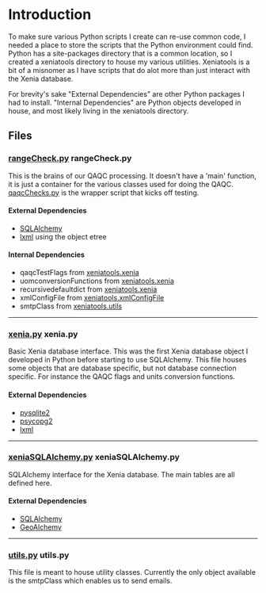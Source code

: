 

# Introduction #

To make sure various Python scripts I create can re-use common code, I needed a place to store the scripts that the Python environment could find. Python has a site-packages directory that is a common location, so I created a xeniatools directory to house my various utilities. Xeniatools is a bit of a misnomer as I have scripts that do alot more than just interact with the Xenia database.

For brevity's sake "External Dependencies" are other Python packages I had to install. "Internal Dependencies" are Python objects developed in house, and most likely living in the xeniatools directory.


## Files ##
### [rangeCheck.py](http://code.google.com/p/xenia/source/browse/trunk/python/xeniatools/rangeCheck.py) rangeCheck.py ###
This is the brains of our QAQC processing. It doesn't have a 'main' function, it is just a container for the various classes used for doing the QAQC.
[qaqcChecks.py](http://code.google.com/p/xenia/wiki/QAQCScripts#qaqcChecks.py) is the wrapper script that kicks off testing.
#### External Dependencies ####
  * [SQLAlchemy](http://www.sqlalchemy.org/)
  * [lxml](http://lxml.de/) using the  object etree
#### Internal Dependencies ####
  * qaqcTestFlags from [xeniatools.xenia](http://code.google.com/p/xenia/source/browse/trunk/python/xeniatools/xenia.py#21)
  * uomconversionFunctions from [xeniatools.xenia](http://code.google.com/p/xenia/source/browse/trunk/python/xeniatools/xenia.py#1011)
  * recursivedefaultdict from [xeniatools.xenia](http://code.google.com/p/xenia/source/browse/trunk/python/xeniatools/xenia.py#9)
  * xmlConfigFile from [xeniatools.xmlConfigFile](http://code.google.com/p/xenia/source/browse/trunk/python/xeniatools/xmlConfigFile.py#10)
  * smtpClass from [xeniatools.utils](http://code.google.com/p/xenia/source/browse/trunk/python/xeniatools/utils.py#17)

---


### [xenia.py](http://code.google.com/p/xenia/source/browse/trunk/python/xeniatools/xenia.py) xenia.py ###

Basic Xenia database interface. This was the first Xenia database object I developed in Python before starting to use SQLAlchemy. This file houses some objects that are database specific, but not database connection specific. For instance the QAQC flags and units conversion functions.
#### External Dependencies ####
  * [pysqlite2](http://trac.edgewall.org/wiki/PySqlite)
  * [psycopg2](http://initd.org/psycopg/)
  * [lxml](http://lxml.de/)


---

### [xeniaSQLAlchemy.py](http://code.google.com/p/xenia/source/browse/trunk/python/xeniatools/xeniaSQLAlchemy.py) xeniaSQLAlchemy.py ###
SQLAlchemy interface for the Xenia database. The main tables are all defined here.
#### External Dependencies ####
  * [SQLAlchemy](http://www.sqlalchemy.org/)
  * [GeoAlchemy](http://www.geoalchemy.org/)


---

### [utils.py](http://code.google.com/p/xenia/source/browse/trunk/python/xeniatools/utils.py) utils.py ###
This file is meant to house utility classes. Currently the only object available is the smtpClass which enables us to send emails.